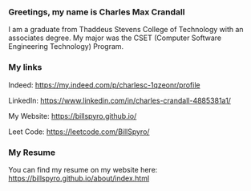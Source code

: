 ### Greetings, my name is Charles Max Crandall

I am a graduate from Thaddeus Stevens College of Technology with an associates degree.
My major was the CSET (Computer Software Engineering Technology) Program.

### My links

Indeed: https://my.indeed.com/p/charlesc-1qzeonr/profile

LinkedIn: https://www.linkedin.com/in/charles-crandall-4885381a1/

My Website: https://billspyro.github.io/

Leet Code: https://leetcode.com/BillSpyro/

### My Resume

You can find my resume on my website here: https://billspyro.github.io/about/index.html

<!--
**BillSpyro/BillSpyro** is a ✨ _special_ ✨ repository because its `README.md` (this file) appears on your GitHub profile.

Here are some ideas to get you started:

- 🔭 I’m currently working on ...
- 🌱 I’m currently learning ...
- 👯 I’m looking to collaborate on ...
- 🤔 I’m looking for help with ...
- 💬 Ask me about ...
- 📫 How to reach me: ...
- 😄 Pronouns: ...
- ⚡ Fun fact: ...
-->
